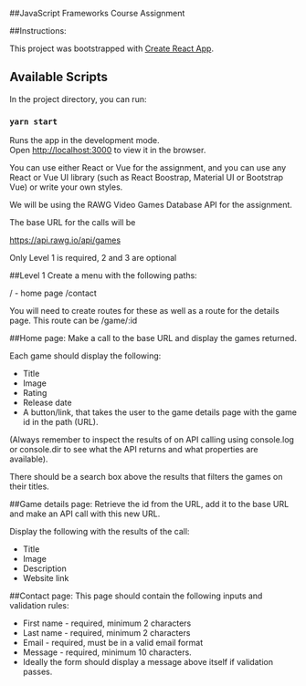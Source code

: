 ##JavaScript Frameworks Course Assignment

##Instructions:

This project was bootstrapped with [Create React App](https://github.com/facebook/create-react-app).

## Available Scripts

In the project directory, you can run:

### `yarn start`

Runs the app in the development mode.<br />
Open [http://localhost:3000](http://localhost:3000) to view it in the browser.

You can use either React or Vue for the assignment, and you can use any React or Vue UI library (such as React Boostrap, Material UI or Bootstrap Vue) or write your own styles.

We will be using the RAWG Video Games Database API for the assignment.

The base URL for the calls will be

https://api.rawg.io/api/games

Only Level 1 is required, 2 and 3 are optional

##Level 1
Create a menu with the following paths:

/ - home page
/contact

You will need to create routes for these as well as a route for the details page. This route can be /game/:id

##Home page:
Make a call to the base URL and display the games returned.

Each game should display the following:

- Title
- Image
- Rating
- Release date
- A button/link, that takes the user to the game details page with the game id in the path (URL).

(Always remember to inspect the results of on API calling using console.log or console.dir to see what the API returns and what properties are available).

There should be a search box above the results that filters the games on their titles.

##Game details page:
Retrieve the id from the URL, add it to the base URL and make an API call with this new URL.

Display the following with the results of the call:

- Title
- Image
- Description
- Website link

##Contact page:
This page should contain the following inputs and validation rules:

- First name - required, minimum 2 characters
- Last name - required, minimum 2 characters
- Email - required, must be in a valid email format
- Message - required, minimum 10 characters.
- Ideally the form should display a message above itself if validation passes.
